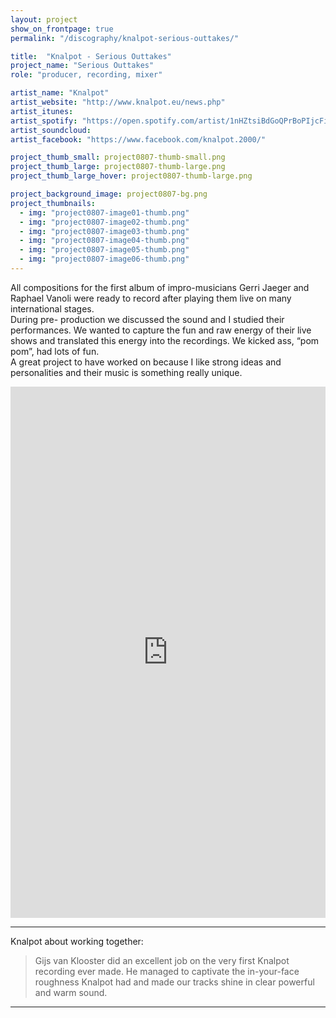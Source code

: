 ```yaml
---
layout: project
show_on_frontpage: true
permalink: "/discography/knalpot-serious-outtakes/"

title:  "Knalpot - Serious Outtakes"
project_name: "Serious Outtakes"
role: "producer, recording, mixer"

artist_name: "Knalpot"
artist_website: "http://www.knalpot.eu/news.php"
artist_itunes: 
artist_spotify: "https://open.spotify.com/artist/1nHZtsiBdGoQPrBoPIjcFi"
artist_soundcloud: 
artist_facebook: "https://www.facebook.com/knalpot.2000/"

project_thumb_small: project0807-thumb-small.png
project_thumb_large: project0807-thumb-large.png
project_thumb_large_hover: project0807-thumb-large.png

project_background_image: project0807-bg.png
project_thumbnails:
  - img: "project0807-image01-thumb.png"
  - img: "project0807-image02-thumb.png"
  - img: "project0807-image03-thumb.png"
  - img: "project0807-image04-thumb.png"
  - img: "project0807-image05-thumb.png"
  - img: "project0807-image06-thumb.png"
---
```


All compositions for the first album of impro-musicians Gerri Jaeger and Raphael Vanoli were ready to record after playing them live on many international stages.<br />
During pre- production we discussed the sound and I studied their performances. We wanted to capture the fun and raw energy of their live shows and translated this energy into the recordings. We kicked ass, “pom pom”, had lots of fun.<br />
A great project to have worked on because I like strong ideas and personalities and their music is something really unique.

<iframe style="border: 0; width: 100%; height: 850px;" src="https://bandcamp.com/EmbeddedPlayer/album=3252295011/size=large/bgcol=ffffff/linkcol=de270f/minimal=true/transparent=true/" seamless><a href="http://knalpot.bandcamp.com/album/serious-outtakes" >Serious Outtakes by Knalpot</a></iframe>

---

Knalpot about working together:
<blockquote>
<p>Gijs van Klooster did an excellent job on the very first Knalpot recording ever made. He managed to captivate the in-your-face roughness Knalpot had and made our tracks shine in clear powerful and warm sound.</p>
</blockquote>

---